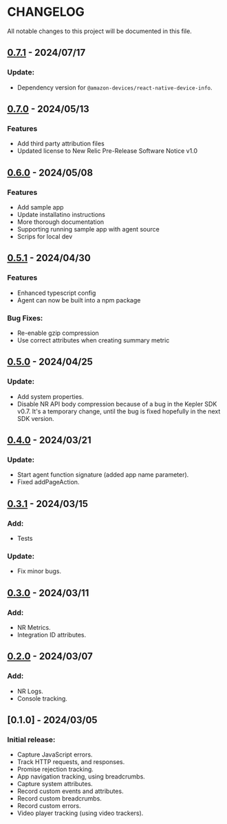 # CHANGELOG
All notable changes to this project will be documented in this file.

## [0.7.1](https://github.com/newrelic-experimental/newrelic-kepler-agent/compare/0.7.0...0.7.1) - 2024/07/17
### Update:
- Dependency version for `@amazon-devices/react-native-device-info`.

## [0.7.0](https://github.com/newrelic-experimental/newrelic-kepler-agent/compare/0.6.0...0.7.0) - 2024/05/13
### Features
- Add third party attribution files
- Updated license to New Relic Pre-Release Software Notice v1.0

## [0.6.0](https://github.com/newrelic-experimental/newrelic-kepler-agent/compare/0.5.1...0.6.0) - 2024/05/08
### Features
- Add sample app
- Update installatino instructions
- More thorough documentation
- Supporting running sample app with agent source
- Scrips for local dev

## [0.5.1](https://github.com/newrelic-experimental/newrelic-kepler-agent/compare/0.5.0...0.5.1) - 2024/04/30
### Features
- Enhanced typescript config
- Agent can now be built into a npm package

### Bug Fixes:
- Re-enable gzip compression
- Use correct attributes when creating summary metric

## [0.5.0](https://github.com/newrelic-experimental/newrelic-kepler-agent/compare/0.4.0...0.5.0) - 2024/04/25
### Update:
- Add system properties.
- Disable NR API body compression because of a bug in the Kepler SDK v0.7. It's a temporary change, until the bug is fixed hopefully in the next SDK version.

## [0.4.0](https://github.com/newrelic-experimental/newrelic-kepler-agent/compare/0.3.1...0.4.0) - 2024/03/21
### Update:
- Start agent function signature (added app name parameter).
- Fixed addPageAction.

## [0.3.1](https://github.com/newrelic-experimental/newrelic-kepler-agent/compare/0.3.0...0.3.1) - 2024/03/15
### Add:
- Tests
### Update:
- Fix minor bugs.

## [0.3.0](https://github.com/newrelic-experimental/newrelic-kepler-agent/compare/0.2.0...0.3.0) - 2024/03/11
### Add:
- NR Metrics.
- Integration ID attributes.

## [0.2.0](https://github.com/newrelic-experimental/newrelic-kepler-agent/compare/0.1.0...0.2.0) - 2024/03/07
### Add:
- NR Logs.
- Console tracking.

## [0.1.0] - 2024/03/05
### Initial release:

- Capture JavaScript errors.
- Track HTTP requests, and responses.
- Promise rejection tracking.
- App navigation tracking, using breadcrumbs.
- Capture system attributes.
- Record custom events and attributes.
- Record custom breadcrumbs.
- Record custom errors.
- Video player tracking (using video trackers).
